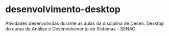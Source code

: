 # desenvolvimento-desktop
Atividades desenvolvidas durante as aulas da disciplina de Desen. Desktop do curso de Análise e Desenvolvimento de Sistemas - SENAC. 
